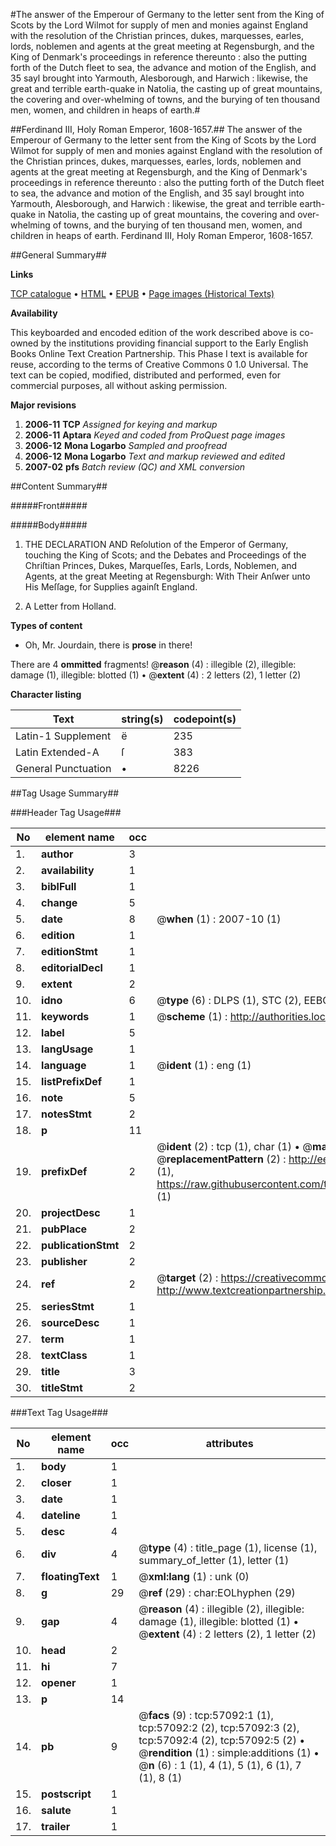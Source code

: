 #The answer of the Emperour of Germany to the letter sent from the King of Scots by the Lord Wilmot for supply of men and monies against England with the resolution of the Christian princes, dukes, marquesses, earles, lords, noblemen and agents at the great meeting at Regensburgh, and the King of Denmark's proceedings in reference thereunto : also the putting forth of the Dutch fleet to sea, the advance and motion of the English, and 35 sayl brought into Yarmouth, Alesborough, and Harwich : likewise, the great and terrible earth-quake in Natolia, the casting up of great mountains, the covering and over-whelming of towns, and the burying of ten thousand men, women, and children in heaps of earth.#

##Ferdinand III, Holy Roman Emperor, 1608-1657.##
The answer of the Emperour of Germany to the letter sent from the King of Scots by the Lord Wilmot for supply of men and monies against England with the resolution of the Christian princes, dukes, marquesses, earles, lords, noblemen and agents at the great meeting at Regensburgh, and the King of Denmark's proceedings in reference thereunto : also the putting forth of the Dutch fleet to sea, the advance and motion of the English, and 35 sayl brought into Yarmouth, Alesborough, and Harwich : likewise, the great and terrible earth-quake in Natolia, the casting up of great mountains, the covering and over-whelming of towns, and the burying of ten thousand men, women, and children in heaps of earth.
Ferdinand III, Holy Roman Emperor, 1608-1657.

##General Summary##

**Links**

[TCP catalogue](http://www.ota.ox.ac.uk/tcp/)  • 
[HTML](http://tei.it.ox.ac.uk/tcp/Texts-HTML/free/A41/A41156.html)  • 
[EPUB](http://tei.it.ox.ac.uk/tcp/Texts-EPUB/free/A41/A41156.epub) • 
[Page images (Historical Texts)](https://data.historicaltexts.jisc.ac.uk/view?pubId=eebo-12251380e&pageId=eebo-12251380e-57092-1)

**Availability**

This keyboarded and encoded edition of the
	       work described above is co-owned by the institutions
	       providing financial support to the Early English Books
	       Online Text Creation Partnership. This Phase I text is
	       available for reuse, according to the terms of Creative
	       Commons 0 1.0 Universal. The text can be copied,
	       modified, distributed and performed, even for
	       commercial purposes, all without asking permission.

**Major revisions**

1. __2006-11__ __TCP__ *Assigned for keying and markup*
1. __2006-11__ __Aptara__ *Keyed and coded from ProQuest page images*
1. __2006-12__ __Mona Logarbo__ *Sampled and proofread*
1. __2006-12__ __Mona Logarbo__ *Text and markup reviewed and edited*
1. __2007-02__ __pfs__ *Batch review (QC) and XML conversion*

##Content Summary##

#####Front#####

#####Body#####

1. THE
DECLARATION
AND
Reſolution of the Emperor of Germany,
touching the King of Scots; and the
Debates and Proceedings of the Chriſtian
Princes, Dukes, Marqueſſes, Earls,
Lords, Noblemen, and Agents, at the
great Meeting at Regensburgh: With
Their Anſwer unto His Meſſage, for
Supplies againſt England.

1. A Letter from Holland.

**Types of content**

  * Oh, Mr. Jourdain, there is **prose** in there!

There are 4 **ommitted** fragments! 
 @__reason__ (4) : illegible (2), illegible: damage (1), illegible: blotted (1)  •  @__extent__ (4) : 2 letters (2), 1 letter (2)

**Character listing**


|Text|string(s)|codepoint(s)|
|---|---|---|
|Latin-1 Supplement|ë|235|
|Latin Extended-A|ſ|383|
|General Punctuation|•|8226|

##Tag Usage Summary##

###Header Tag Usage###

|No|element name|occ|attributes|
|---|---|---|---|
|1.|__author__|3||
|2.|__availability__|1||
|3.|__biblFull__|1||
|4.|__change__|5||
|5.|__date__|8| @__when__ (1) : 2007-10 (1)|
|6.|__edition__|1||
|7.|__editionStmt__|1||
|8.|__editorialDecl__|1||
|9.|__extent__|2||
|10.|__idno__|6| @__type__ (6) : DLPS (1), STC (2), EEBO-CITATION (1), OCLC (1), VID (1)|
|11.|__keywords__|1| @__scheme__ (1) : http://authorities.loc.gov/ (1)|
|12.|__label__|5||
|13.|__langUsage__|1||
|14.|__language__|1| @__ident__ (1) : eng (1)|
|15.|__listPrefixDef__|1||
|16.|__note__|5||
|17.|__notesStmt__|2||
|18.|__p__|11||
|19.|__prefixDef__|2| @__ident__ (2) : tcp (1), char (1)  •  @__matchPattern__ (2) : ([0-9\-]+):([0-9IVX]+) (1), (.+) (1)  •  @__replacementPattern__ (2) : http://eebo.chadwyck.com/downloadtiff?vid=$1&page=$2 (1), https://raw.githubusercontent.com/textcreationpartnership/Texts/master/tcpchars.xml#$1 (1)|
|20.|__projectDesc__|1||
|21.|__pubPlace__|2||
|22.|__publicationStmt__|2||
|23.|__publisher__|2||
|24.|__ref__|2| @__target__ (2) : https://creativecommons.org/publicdomain/zero/1.0/ (1), http://www.textcreationpartnership.org/docs/. (1)|
|25.|__seriesStmt__|1||
|26.|__sourceDesc__|1||
|27.|__term__|1||
|28.|__textClass__|1||
|29.|__title__|3||
|30.|__titleStmt__|2||


###Text Tag Usage###

|No|element name|occ|attributes|
|---|---|---|---|
|1.|__body__|1||
|2.|__closer__|1||
|3.|__date__|1||
|4.|__dateline__|1||
|5.|__desc__|4||
|6.|__div__|4| @__type__ (4) : title_page (1), license (1), summary_of_letter (1), letter (1)|
|7.|__floatingText__|1| @__xml:lang__ (1) : unk (0)|
|8.|__g__|29| @__ref__ (29) : char:EOLhyphen (29)|
|9.|__gap__|4| @__reason__ (4) : illegible (2), illegible: damage (1), illegible: blotted (1)  •  @__extent__ (4) : 2 letters (2), 1 letter (2)|
|10.|__head__|2||
|11.|__hi__|7||
|12.|__opener__|1||
|13.|__p__|14||
|14.|__pb__|9| @__facs__ (9) : tcp:57092:1 (1), tcp:57092:2 (2), tcp:57092:3 (2), tcp:57092:4 (2), tcp:57092:5 (2)  •  @__rendition__ (1) : simple:additions (1)  •  @__n__ (6) : 1 (1), 4 (1), 5 (1), 6 (1), 7 (1), 8 (1)|
|15.|__postscript__|1||
|16.|__salute__|1||
|17.|__trailer__|1||
